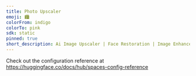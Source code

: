 ```yaml
---
title: Photo Upscaler
emoji: 🏙️
colorFrom: indigo
colorTo: pink
sdk: static
pinned: true
short_description: Ai Image Upscaler | Face Restoration | Image Enhancer
---
```


Check out the configuration reference at https://huggingface.co/docs/hub/spaces-config-reference
